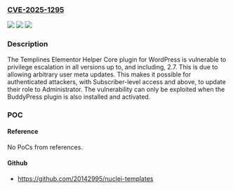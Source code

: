 ### [CVE-2025-1295](https://cve.mitre.org/cgi-bin/cvename.cgi?name=CVE-2025-1295)
![](https://img.shields.io/static/v1?label=Product&message=Templines%20Elementor%20Helper%20Core&color=blue)
![](https://img.shields.io/static/v1?label=Version&message=*%3C%3D%202.7%20&color=brighgreen)
![](https://img.shields.io/static/v1?label=Vulnerability&message=CWE-269%20Improper%20Privilege%20Management&color=brighgreen)

### Description

The Templines Elementor Helper Core plugin for WordPress is vulnerable to privilege escalation in all versions up to, and including, 2.7. This is due to allowing arbitrary user meta updates. This makes it possible for authenticated attackers, with Subscriber-level access and above, to update their role to Administrator. The vulnerability can only be exploited when the BuddyPress plugin is also installed and activated.

### POC

#### Reference
No PoCs from references.

#### Github
- https://github.com/20142995/nuclei-templates

